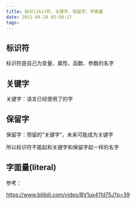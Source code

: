 ```yaml
---
title: 标识(zhi)符、关键字、保留字、字面量
date: 2021-04-28 05:50:27
tags:
---
```

## 标识符

标识符是自己为变量、属性、函数、参数的名字

## 关键字

关键字：语言已经使用了的字

## 保留字

保留字：预留的“关键字”，未来可能成为关键字

所以标识符不能起和关键字和保留字起一样的名字

## 字面量(literal)



参考：

https://www.bilibili.com/video/BV1ux411d75J?p=39
